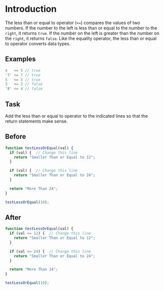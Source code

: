 # Introduction

The less than or equal to operator (`<=`) compares the values of two numbers. If the number to the left is less than or equal to the number to the `right`, it returns `true`. If the number on the left is greater than the number on the `right`, it returns `false`. Like the equality operator, the less than or equal to operator converts data types.

## Examples

```javascript
4   <= 5 // true
'7' <= 7 // true
5   <= 5 // true
3   <= 2 // false
'8' <= 4 // false
```

## Task

Add the less than or equal to operator to the indicated lines so that the return statements make sense.

## Before

```javascript
function testLessOrEqual(val) {
  if (val) {  // Change this line
    return "Smaller Than or Equal to 12";
  }

  if (val) {  // Change this line
    return "Smaller Than or Equal to 24";
  }

  return "More Than 24";
}

testLessOrEqual(10);
```

## After

```javascript
function testLessOrEqual(val) {
  if (val <= 12) {  // Change this line
    return "Smaller Than or Equal to 12";
  }

  if (val <= 24) {  // Change this line
    return "Smaller Than or Equal to 24";
  }

  return "More Than 24";
}

testLessOrEqual(10);
```
